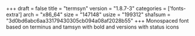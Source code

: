 +++
draft = false
title = "termsyn"
version = "1.8.7-3"
categories = ['fonts-extra']
arch = "x86_64"
size = "147148"
usize = "199312"
sha1sum = "3d0bd6abc6aa33179430305cb094a08af2028b55"
+++
Monospaced font based on terminus and tamsyn with bold and versions with status icons